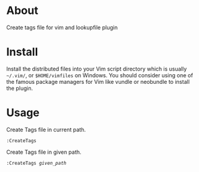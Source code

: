 About
==========

Create tags file for vim and lookupfile plugin

Install
=======

Install the distributed files into your Vim script directory which is usually <code>~/.vim/</code>, or <code>$HOME/vimfiles</code> on Windows. You should consider using one of the famous package managers for Vim like vundle or neobundle to install the plugin.

Usage
=====

Create Tags file in current path.
  <pre><code>:CreateTags</code></pre>

Create Tags file in given path.
  <pre><code>:CreateTags <i>given_path</i></code></pre>
